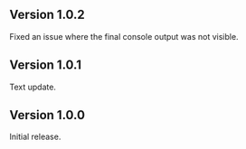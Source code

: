 ## Version 1.0.2

Fixed an issue where the final console output was not visible.

## Version 1.0.1

Text update.

## Version 1.0.0

Initial release.
